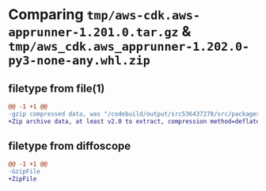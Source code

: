 # Comparing `tmp/aws-cdk.aws-apprunner-1.201.0.tar.gz` & `tmp/aws_cdk.aws_apprunner-1.202.0-py3-none-any.whl.zip`

## filetype from file(1)

```diff
@@ -1 +1 @@
-gzip compressed data, was "/codebuild/output/src536437278/src/packages/@aws-cdk/aws-apprunner/dist/python/aws-cdk.aws-apprunner-1.201.0.tar", last modified: Wed May 10 17:11:13 2023, max compression
+Zip archive data, at least v2.0 to extract, compression method=deflate
```

## filetype from diffoscope

```diff
@@ -1 +1 @@
-GzipFile
+ZipFile
```

